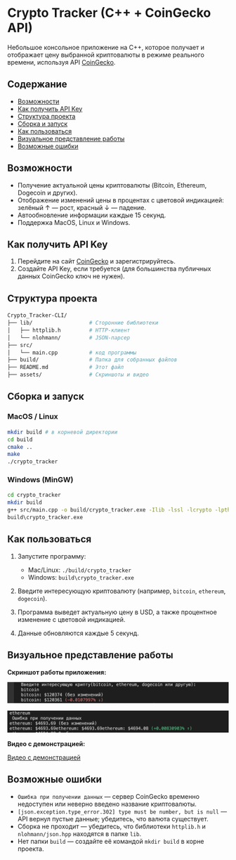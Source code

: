 # Crypto Tracker (C++ + CoinGecko API)

Небольшое консольное приложение на C++, которое получает и отображает цену выбранной криптовалюты в режиме реального времени, используя API [CoinGecko](https://www.coingecko.com/).

## Содержание

* [Возможности](#Возможности)
* [Как получить API Key](#Как-получить-API-Key)
* [Структура проекта](#Структура-проекта)
* [Сборка и запуск](#Сборка-и-запуск)
* [Как пользоваться](#Как-пользоваться)
* [Визуальное представление работы](#Визуальное-представление-работы)
* [Возможные ошибки](#Возможные-ошибки)

## Возможности

* Получение актуальной цены криптовалюты (Bitcoin, Ethereum, Dogecoin и других).
* Отображение изменений цены в процентах с цветовой индикацией: зелёный ↑ — рост, красный ↓ — падение.
* Автообновление информации каждые 15 секунд.
* Поддержка MacOS, Linux и Windows.

## Как получить API Key

1. Перейдите на сайт [CoinGecko](https://www.coingecko.com/) и зарегистрируйтесь.
2. Создайте API Key, если требуется (для большинства публичных данных CoinGecko ключ не нужен).

## Структура проекта

```bash
Crypto_Tracker-CLI/  
├── lib/                  # Сторонние библиотеки  
│   ├── httplib.h         # HTTP-клиент   
│   └── nlohmann/         # JSON-парсер  
├── src/  
│   └── main.cpp          # код программы  
├── build/                # Папка для собранных файлов   
├── README.md             # Этот файл  
├── assets/               # Скриншоты и видео
```

## Сборка и запуск

### MacOS / Linux

```bash
mkdir build # в корневой директории
cd build
cmake ..
make
./crypto_tracker
```

### Windows (MinGW)

```bash
cd crypto_tracker
mkdir build
g++ src/main.cpp -o build/crypto_tracker.exe -Ilib -lssl -lcrypto -lpthread
build\crypto_tracker.exe
```

## Как пользоваться

1. Запустите программу:

   * Mac/Linux: `./build/crypto_tracker`
   * Windows: `build\crypto_tracker.exe`
2. Введите интересующую криптовалюту (например, `bitcoin`, `ethereum`, `dogecoin`).
3. Программа выведет актуальную цену в USD, а также процентное изменение с цветовой индикацией.
4. Данные обновляются каждые 5 секунд.

## Визуальное представление работы

**Скриншот работы приложения:**

![Crypto Tracker Screenshot](assets/1.png)  

![Crypto Tracker Screenshot](assets/2.png)

**Видео с демонстрацией:**   

[Видео с демонстрацией](assets/3.mp4)  

## Возможные ошибки

* `Ошибка при получении данных` — сервер CoinGecko временно недоступен или неверно введено название криптовалюты.
* `[json.exception.type_error.302] type must be number, but is null` — API вернул пустые данные; убедитесь, что валюта существует.
* Сборка не проходит — убедитесь, что библиотеки `httplib.h` и `nlohmann/json.hpp` находятся в папке `lib`.
* Нет папки `build` — создайте её командой `mkdir build` в корне проекта.


